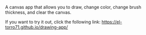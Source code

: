 A canvas app that allows you to draw, change color, change brush thickness, and clear the canvas.

If you want to try it out, click the following link: https://el-torro71.github.io/drawing-app/
